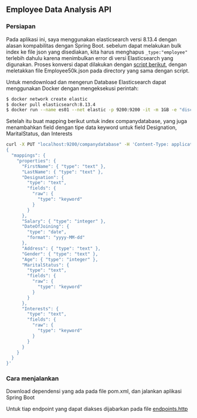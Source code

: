 ## Employee Data Analysis API
### Persiapan
Pada aplikasi ini, saya menggunakan elasticsearch versi 8.13.4 dengan alasan kompabilitas dengan Spring Boot. 
sebelum dapat melakukan bulk index ke file json yang disediakan, kita harus menghapus `_type:"employee"`
terlebih dahulu karena menimbulkan error di versi Elasticsearch yang digunakan. Proses konversi dapat dilakukan dengan
[script berikut](./script_ubah_ke_versi_baru.py), dengan meletakkan file Employee50k.json pada directory yang sama dengan script.



Untuk mendownload dan mengerun Database Elasticsearch dapat 
 menggunakan Docker dengan mengeksekusi perintah:

```bash
$ docker network create elastic
$ docker pull elasticsearch:8.13.4
$ docker run --name es01 --net elastic -p 9200:9200 -it -m 1GB -e "discovery.type=single-node"  -e "xpack.security.enabled=false" elasticsearch:8.13.4
```

Setelah itu buat mapping berikut untuk index companydatabase, yang juga menambahkan field dengan tipe data keyword untuk field Designation, MaritalStatus, dan Interests
```bash
curl -X PUT "localhost:9200/companydatabase" -H 'Content-Type: application/json' -d'
{
  "mappings": {
    "properties": {
      "FirstName": { "type": "text" },
      "LastName": { "type": "text" },
      "Designation": {
        "type": "text",
        "fields": {
          "raw": {
            "type": "keyword"
          }
        }
      },
      "Salary": { "type": "integer" },
      "DateOfJoining": {
        "type": "date",
        "format": "yyyy-MM-dd"
      },
      "Address": { "type": "text" },
      "Gender": { "type": "text" },
      "Age": { "type": "integer" },
      "MaritalStatus": {
        "type": "text",
        "fields": {
          "raw": {
            "type": "keyword"
          }
        }
      },
      "Interests": {
        "type": "text",
        "fields": {
          "raw": {
            "type": "keyword"
          }
        }
      }
    }
  }
}'

```


### Cara menjalankan
Download dependensi yang ada pada file pom.xml, dan jalankan aplikasi Spring Boot

Untuk tiap endpoint yang dapat diakses dijabarkan pada file [endpoints.http](./endpoints.http)
